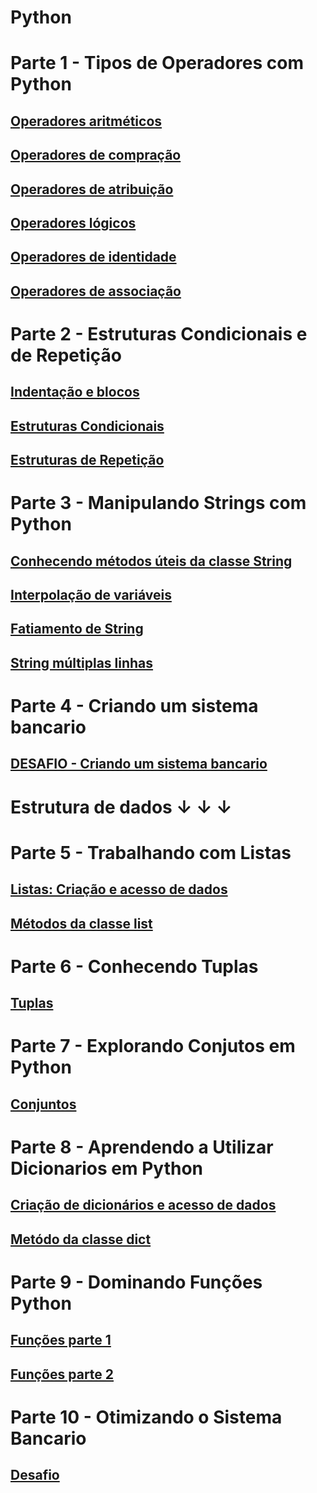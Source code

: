 # Python 
# Parte 1 - Tipos de Operadores com Python

## [Operadores aritméticos](https://github.com/Vicentebg/DevOps/blob/main/Python/Parte%201%20-%20Tipos%20de%20Operadores%20com%20Python/operadores_aritmeticos.py)

## [Operadores de compração](https://github.com/Vicentebg/DevOps/blob/main/Python/Parte%201%20-%20Tipos%20de%20Operadores%20com%20Python/operadores_de_comparacao.py)

## [Operadores de atribuição](https://github.com/Vicentebg/DevOps/blob/main/Python/Parte%201%20-%20Tipos%20de%20Operadores%20com%20Python/operadores_de_atribuicao.py)

## [Operadores lógicos](https://github.com/Vicentebg/DevOps/blob/main/Python/Parte%201%20-%20Tipos%20de%20Operadores%20com%20Python/operadores_logicos.py)

## [Operadores de identidade](https://github.com/Vicentebg/DevOps/blob/main/Python/Parte%201%20-%20Tipos%20de%20Operadores%20com%20Python/operadores_de_identidade.py)

## [Operadores de associação](https://github.com/Vicentebg/DevOps/blob/main/Python/Parte%201%20-%20Tipos%20de%20Operadores%20com%20Python/operadores_de_associacao.py)

# Parte 2 - Estruturas Condicionais e de Repetição

## [Indentação e blocos](https://github.com/Vicentebg/DevOps/blob/main/Python/Parte%202%20-%20Estruturas%20Condicionais%20e%20de%20Repeticao/identacao_e_blocos.py)

## [Estruturas Condicionais](https://github.com/Vicentebg/DevOps/blob/main/Python/Parte%202%20-%20Estruturas%20Condicionais%20e%20de%20Repeticao/estruturas_condicionais.py)

## [Estruturas de Repetição](https://github.com/Vicentebg/DevOps/blob/main/Python/Parte%202%20-%20Estruturas%20Condicionais%20e%20de%20Repeticao/estrutura_de_repeticao.py)

# Parte 3 - Manipulando Strings com Python

## [Conhecendo métodos úteis da classe String](https://github.com/Vicentebg/DevOps/blob/main/Python/Parte%203%20-%20Manipulando%20Strings/metodos_uteis_da_classe_string.py)

## [Interpolação de variáveis](https://github.com/Vicentebg/DevOps/blob/main/Python/Parte%203%20-%20Manipulando%20Strings/interpolacao_de_variaveis.py)

## [Fatiamento de String](https://github.com/Vicentebg/DevOps/blob/main/Python/Parte%203%20-%20Manipulando%20Strings/fatiamento_de_string.py)

## [String múltiplas linhas](https://github.com/Vicentebg/DevOps/blob/main/Python/Parte%203%20-%20Manipulando%20Strings/string_multiplas_linhas.py)

# Parte 4 - Criando um sistema bancario

## [DESAFIO - Criando um sistema bancario](https://github.com/Vicentebg/DevOps/blob/main/Python/Parte%204%20-%20Criando%20um%20sistema%20bancario/desafio.py)

# Estrutura de dados ↓ ↓ ↓

# Parte 5 - Trabalhando com Listas

## [Listas: Criação e acesso de dados](https://github.com/Vicentebg/DevOps/blob/main/Python/Parte%205%20-%20Trabalhando%20com%20Listas/listas_criacao_e_acesso_aos_dados.py)

## [Métodos da classe list](https://github.com/Vicentebg/DevOps/blob/main/Python/Parte%205%20-%20Trabalhando%20com%20Listas/metodo_da_classe_list.py)

# Parte 6 - Conhecendo Tuplas

## [Tuplas](https://github.com/Vicentebg/DevOps/blob/main/Python/Parte%206%20-%20Conhecendo%20Tuplas/tuplas.py)

# Parte 7 - Explorando Conjutos em Python

## [Conjuntos](https://github.com/Vicentebg/DevOps/blob/main/Python/Parte%207%20-%20Explorando%20Conjutos%20em%20Python/conjuntos.py)

# Parte 8 - Aprendendo a Utilizar Dicionarios em Python

## [Criação de dicionários e acesso de dados](https://github.com/Vicentebg/DevOps/blob/main/Python/Parte%208%20-%20Aprendendo%20a%20Utilizar%20Dicionarios%20em%20Python/dicionario_criacao_e_acesso_de_dados.py)

## [Metódo da classe dict](https://github.com/Vicentebg/DevOps/blob/main/Python/Parte%208%20-%20Aprendendo%20a%20Utilizar%20Dicionarios%20em%20Python/metodo_da_classe_dict.py)

# Parte 9 - Dominando Funções Python

## [Funções parte 1](https://github.com/Vicentebg/DevOps/blob/main/Python/Parte%209%20-%20Dominando%20Funcoes%20Python/funcoes_parte_1.py)

## [Funções parte 2](https://github.com/Vicentebg/DevOps/blob/main/Python/Parte%209%20-%20Dominando%20Funcoes%20Python/funcoes_parte_2.py)

# Parte 10 - Otimizando o Sistema Bancario

## [Desafio](https://github.com/Vicentebg/DevOps/tree/main/Python/Parte%2010%20-%20Otimizando%20o%20Sistema%20Bancario)
